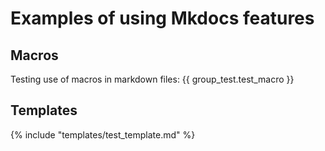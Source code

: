 # Examples of using Mkdocs features

## Macros
Testing use of macros in markdown files:
{{ group_test.test_macro }}

## Templates
{% include "templates/test_template.md" %}
